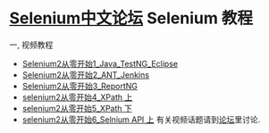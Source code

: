 [Selenium中文论坛](http://seleniumcn.cn) Selenium 教程
=============================================




一, 视频教程
* [Selenium2从零开始1_Java_TestNG_Eclipse](http://v.youku.com/v_show/id_XNTg0Njg4NDY0.html)
* [Selenium2从零开始2_ANT_Jenkins](http://v.youku.com/v_show/id_XNTg1MTIyMTg0.html)
* [Selenium2从零开始3_ReportNG](http://v.youku.com/v_show/id_XNTg3OTgzMzg0.html)
* [selenium2从零开始4_XPath 上](http://v.youku.com/v_show/id_XNTg5ODAwMTI4.html)
* [selenium2从零开始5_XPath 下](http://v.youku.com/v_show/id_XNTkwNjQ2NDg0.html)
* [selenium2从零开始6_Selnium API 上](http://v.youku.com/v_show/id_XNTkyNjk5Mjc2.html)
有关视频话题请到[论坛](http://seleniumcn.cn)里讨论.

